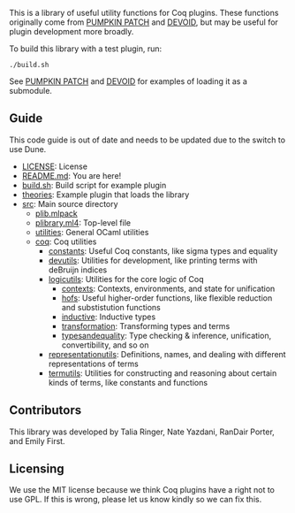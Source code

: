 This is a library of useful utility functions for Coq plugins. These functions originally come from [PUMPKIN PATCH](https://github.com/uwplse/PUMPKIN-PATCH) and [DEVOID](https://github.com/uwplse/ornamental-search), but may be useful for plugin development more broadly.

To build this library with a test plugin, run:

```
./build.sh
```

See [PUMPKIN PATCH](https://github.com/uwplse/PUMPKIN-PATCH) and [DEVOID](https://github.com/uwplse/ornamental-search) for examples of loading it as a submodule.

## Guide

This code guide is out of date and needs to be updated due to the switch to use Dune.

* [LICENSE](/LICENSE): License
* [README.md](/README.md): You are here!
* [build.sh](/build.sh): Build script for example plugin
* [theories](/theories): Example plugin that loads the library
* [src](/src): Main source directory
  - [plib.mlpack](/src/plib.mlpack)
  - [plibrary.ml4](/src/plibrary.ml4): Top-level file
  - [utilities](/src/utilities): General OCaml utilities
  - [coq](/src/coq): Coq utilities
    - [constants](/src/coq/constants): Useful Coq constants, like sigma types and equality
    - [devutils](/src/coq/devutils): Utilities for development, like printing terms with deBruijn indices
    - [logicutils](/src/coq/logicutils): Utilities for the core logic of Coq
      - [contexts](/src/coq/logicutils/contexts): Contexts, environments, and state for unification
      - [hofs](/src/coq/logicutils/hofs): Useful higher-order functions, like flexible reduction and substistution functions
      - [inductive](/src/coq/logicutils/inductive): Inductive types
      - [transformation](/src/coq/logicutils/transformation): Transforming types and terms
      - [typesandequality](/src/coq/logicutils/typesandequality): Type checking & inference, unification, convertibility, and so on
    - [representationutils](/src/coq/representationutils): Definitions, names, and dealing with different representations of terms
    - [termutils](/src/coq/termutils): Utilities for constructing and reasoning about certain kinds of terms, like constants and functions
      
## Contributors

This library was developed by Talia Ringer, Nate Yazdani, RanDair Porter, and Emily First.

## Licensing

We use the MIT license because we think Coq plugins have a right not to use GPL.
If this is wrong, please let us know kindly so we can fix this.
